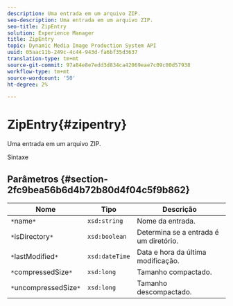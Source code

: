 ```yaml
---
description: Uma entrada em um arquivo ZIP.
seo-description: Uma entrada em um arquivo ZIP.
seo-title: ZipEntry
solution: Experience Manager
title: ZipEntry
topic: Dynamic Media Image Production System API
uuid: 05aac11b-249c-4c44-943d-fa6bf35d3637
translation-type: tm+mt
source-git-commit: 97a84e8e7edd3d834ca42069eae7c09c00d57938
workflow-type: tm+mt
source-wordcount: '50'
ht-degree: 2%

---
```



# ZipEntry{#zipentry}

Uma entrada em um arquivo ZIP.

Sintaxe

## Parâmetros {#section-2fc9bea56b6d4b72b80d4f04c5f9b862}

| Nome | Tipo | Descrição |
|---|---|---|
| `*`name`*` | `xsd:string` | Nome da entrada. |
| `*`isDirectory`*` | `xsd:boolean` | Determina se a entrada é um diretório. |
| `*`lastModified`*` | `xsd:dateTime` | Data e hora da última modificação. |
| `*`compressedSize`*` | `xsd:long` | Tamanho compactado. |
| `*`uncompressedSize`*` | `xsd:long` | Tamanho descompactado. |

